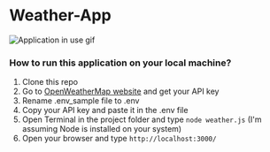 # Weather-App
![Application in use gif](https://media.giphy.com/media/ermp6pQc4waC06eA9Y/giphy.gif)

### How to run this application on your local machine?
1. Clone this repo
2. Go to [OpenWeatherMap website](https://openweathermap.org/api) and get your API key
3. Rename .env_sample file to .env
4. Copy your API key and paste it in the .env file
5. Open Terminal in the project folder and type ```node weather.js``` (I'm assuming Node is installed on your system)
6. Open your browser and type ```http://localhost:3000/```
